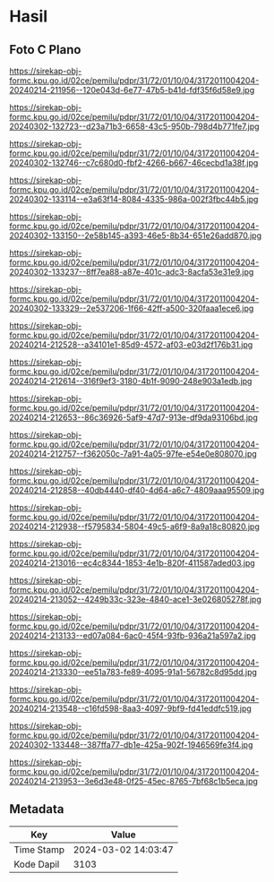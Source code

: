 # Hasil

## Foto C Plano

https://sirekap-obj-formc.kpu.go.id/02ce/pemilu/pdpr/31/72/01/10/04/3172011004204-20240214-211956--120e043d-6e77-47b5-b41d-fdf35f6d58e9.jpg

https://sirekap-obj-formc.kpu.go.id/02ce/pemilu/pdpr/31/72/01/10/04/3172011004204-20240302-132723--d23a71b3-6658-43c5-950b-798d4b771fe7.jpg

https://sirekap-obj-formc.kpu.go.id/02ce/pemilu/pdpr/31/72/01/10/04/3172011004204-20240302-132746--c7c680d0-fbf2-4266-b667-46cecbd1a38f.jpg

https://sirekap-obj-formc.kpu.go.id/02ce/pemilu/pdpr/31/72/01/10/04/3172011004204-20240302-133114--e3a63f14-8084-4335-986a-002f3fbc44b5.jpg

https://sirekap-obj-formc.kpu.go.id/02ce/pemilu/pdpr/31/72/01/10/04/3172011004204-20240302-133150--2e58b145-a393-46e5-8b34-651e26add870.jpg

https://sirekap-obj-formc.kpu.go.id/02ce/pemilu/pdpr/31/72/01/10/04/3172011004204-20240302-133237--8ff7ea88-a87e-401c-adc3-8acfa53e31e9.jpg

https://sirekap-obj-formc.kpu.go.id/02ce/pemilu/pdpr/31/72/01/10/04/3172011004204-20240302-133329--2e537206-1f66-42ff-a500-320faaa1ece6.jpg

https://sirekap-obj-formc.kpu.go.id/02ce/pemilu/pdpr/31/72/01/10/04/3172011004204-20240214-212528--a34101e1-85d9-4572-af03-e03d2f176b31.jpg

https://sirekap-obj-formc.kpu.go.id/02ce/pemilu/pdpr/31/72/01/10/04/3172011004204-20240214-212614--316f9ef3-3180-4b1f-9090-248e903a1edb.jpg

https://sirekap-obj-formc.kpu.go.id/02ce/pemilu/pdpr/31/72/01/10/04/3172011004204-20240214-212653--86c36926-5af9-47d7-913e-df9da93106bd.jpg

https://sirekap-obj-formc.kpu.go.id/02ce/pemilu/pdpr/31/72/01/10/04/3172011004204-20240214-212757--f362050c-7a91-4a05-97fe-e54e0e808070.jpg

https://sirekap-obj-formc.kpu.go.id/02ce/pemilu/pdpr/31/72/01/10/04/3172011004204-20240214-212858--40db4440-df40-4d64-a6c7-4809aaa95509.jpg

https://sirekap-obj-formc.kpu.go.id/02ce/pemilu/pdpr/31/72/01/10/04/3172011004204-20240214-212938--f5795834-5804-49c5-a6f9-8a9a18c80820.jpg

https://sirekap-obj-formc.kpu.go.id/02ce/pemilu/pdpr/31/72/01/10/04/3172011004204-20240214-213016--ec4c8344-1853-4e1b-820f-411587aded03.jpg

https://sirekap-obj-formc.kpu.go.id/02ce/pemilu/pdpr/31/72/01/10/04/3172011004204-20240214-213052--4249b33c-323e-4840-ace1-3e026805278f.jpg

https://sirekap-obj-formc.kpu.go.id/02ce/pemilu/pdpr/31/72/01/10/04/3172011004204-20240214-213133--ed07a084-6ac0-45f4-93fb-936a21a597a2.jpg

https://sirekap-obj-formc.kpu.go.id/02ce/pemilu/pdpr/31/72/01/10/04/3172011004204-20240214-213330--ee51a783-fe89-4095-91a1-56782c8d95dd.jpg

https://sirekap-obj-formc.kpu.go.id/02ce/pemilu/pdpr/31/72/01/10/04/3172011004204-20240214-213548--c16fd598-8aa3-4097-9bf9-fd41eddfc519.jpg

https://sirekap-obj-formc.kpu.go.id/02ce/pemilu/pdpr/31/72/01/10/04/3172011004204-20240302-133448--387ffa77-db1e-425a-902f-1946569fe3f4.jpg

https://sirekap-obj-formc.kpu.go.id/02ce/pemilu/pdpr/31/72/01/10/04/3172011004204-20240214-213953--3e6d3e48-0f25-45ec-8765-7bf68c1b5eca.jpg


## Metadata

| Key        | Value               |
| ---------- | ------------------- |
| Time Stamp | 2024-03-02 14:03:47 |
| Kode Dapil | 3103                |



